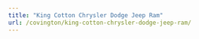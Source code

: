 ```yaml
---
title: "King Cotton Chrysler Dodge Jeep Ram"
url: /covington/king-cotton-chrysler-dodge-jeep-ram/
---
```

